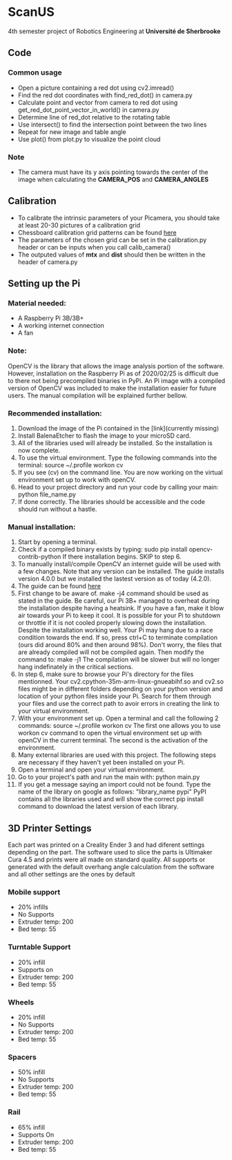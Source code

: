 # ScanUS
4th semester project of Robotics Engineering at **Université de Sherbrooke**

## Code
### Common usage
- Open a picture containing a red dot using cv2.imread()
- Find the red dot coordinates with find_red_dot() in camera.py
- Calculate point and vector from camera to red dot using get_red_dot_point_vector_in_world() in camera.py 
- Determine line of red_dot relative to the rotating table
- Use intersect() to find the intersection point between the two lines
- Repeat for new image and table angle
- Use plot() from plot.py to visualize the point cloud
### Note
- The camera must have its y axis pointing towards the center of the image when calculating the **CAMERA_POS** and **CAMERA_ANGLES** 
## Calibration
- To calibrate the intrinsic parameters of your Picamera, you should take at least 20-30 pictures of a calibration grid
- Chessboard calibration grid patterns can be found [here](https://markhedleyjones.com/projects/calibration-checkerboard-collection)
- The parameters of the chosen grid can be set in the calibration.py header or can be inputs when you call calib_camera()
- The outputed values of **mtx** and **dist** should then be written in the header of camera.py

## Setting up the Pi
### Material needed:
- A Raspberry Pi 3B/3B+
- A working internet connection
- A fan

### Note: 
OpenCV is the library that allows the image analysis portion of the software. 
However, installation on the Raspberry Pi as of 2020/02/25 is difficult due to there not being
precompiled binaries in PyPi. 
An Pi image with a compiled version of OpenCV was included to make the installation easier for future users. 
The manual compilation will be explained further bellow. 

### Recommended installation:
1. Download the image of the Pi contained in the [link](currently missing)
2. Install BalenaEtcher to flash the image to your microSD card.
3. All of the libraries used will already be installed. So the installation is now complete.
4. To use the virtual environment. Type the following commands into the terminal:
source ~/.profile
workon cv 
5. If you see (cv) on the command line. You are now working on the virtual environment set up to work with openCV. 
6. Head to your project directory and run your code by calling your main:
python file_name.py
7. If done correctly. The libraries should be accessible and the code should run without a hastle.

### Manual installation:
1. Start by opening a terminal.
2. Check if a compiled binary exists by typing:
sudo pip install opencv-contrib-python
If there installation begins. SKIP to step 6.
2. To manually install/compile OpenCV an internet guide will be used with a few changes. Note that any 
version can be installed. The guide installs version 4.0.0 but we installed the lastest version as of today (4.2.0).
3. The guide can be found [here](https://www.pyimagesearch.com/2018/09/26/install-opencv-4-on-your-raspberry-pi/?fbclid=IwAR2Ive8JRk1Rmsd-L2Q14sKA6e-RKXLADuGuhVXQ_LvJyMGnPrbBibMMPN0)
4. First change to be aware of. make -j4 command should be used as stated in the guide. Be careful, our Pi
3B+ managed to overheat during the installation despite having a heatsink. If you have a fan, make it blow air 
towards your Pi to keep it cool. It is possible for your Pi to shutdown or throttle if it is not cooled properly 
slowing down the installation. Despite the installation working well. Your Pi may hang due to a race condition 
towards the end. If so, press ctrl+C to terminate compilation (ours did around 80% and then around 98%). 
Don't worry, the files that are already compiled will not be compiled again. Then modify the command to: 
make -j1 
The compilation will be slower but will no longer hang indefinately in the critical sections. 
5. In step 6, make sure to browse your Pi's directory for the files mentionned. Your 
cv2.cpython-35m-arm-linux-gnueabihf.so and cv2.so files might be in different folders depending on your python
version and location of your python files inside your Pi. Search for them through your files and use the correct 
path to avoir errors in creating the link to your virtual environment.
6. With your environment set up. Open a terminal and call the following 2 commands:
source ~/.profile
workon cv
The first one allows you to use workon cv command to open the virtual environment set up with openCV in the current 
terminal. The second is the activation of the environment.
7. Many external libraries are used with this project. The following steps are necessary if they haven't yet been 
installed on your Pi. 
8. Open a terminal and open your virtual environment.
9. Go to your project's path and run the main with:
python main.py
10. If you get a message saying an import could not be found. Type the name of the library on google as follows:
"library_name pypi"
PyPI contains all the libraries used and will show the correct pip install command to download the latest version of
each library.

## 3D Printer Settings
  Each part was printed on a Creality Ender 3 and had diferent settings depending on the part.
  The software used to slice the parts is Ultimaker Cura 4.5 and prints were all made on standard quality.
  All supports or generated with the default overhang angle calculation from the software and all other settings
  are the ones by default
  ### Mobile support
  - 20% infills
  - No Supports
  - Extruder temp: 200
  - Bed temp: 55
  ### Turntable Support
  - 20% infill
  - Supports on
  - Extruder temp: 200
  - Bed temp: 55
  ### Wheels
  - 20% infill
  - No Supports
  - Extruder temp: 200
  - Bed temp: 55
  ### Spacers
  - 50% infill
  - No Supports
  - Extruder temp: 200
  - Bed temp: 55
  ### Rail
  - 65% infill
  - Supports On
  - Extruder temp: 200
  - Bed temp: 55

